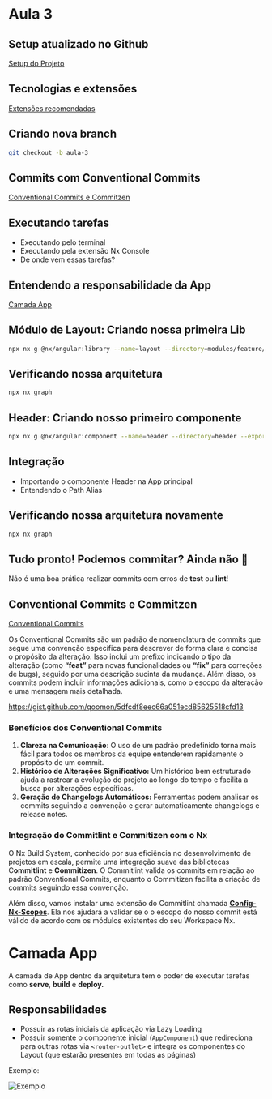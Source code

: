 # Aula 3

## Setup atualizado no Github

[Setup do Projeto](https://www.notion.so/Setup-do-Projeto-0ee287dac6434fe38108202aca35e0cc?pvs=21)

## Tecnologias e extensões

[Extensões recomendadas](https://www.notion.so/Extens-es-recomendadas-485f532d32c74592a899f380004f25e2?pvs=21)

## Criando nova branch

```bash
git checkout -b aula-3
```

## Commits com Conventional Commits

[Conventional Commits e Commitzen](https://www.notion.so/Conventional-Commits-e-Commitzen-0a93635056914b5e8143d297dc3438c7?pvs=21)

## Executando tarefas

- Executando pelo terminal
- Executando pela extensão Nx Console
- De onde vem essas tarefas?

## Entendendo a responsabilidade da App

[Camada App](https://www.notion.so/Camada-App-b2b6bb2658274e529debcee2fdf8f703?pvs=21)

## Módulo de Layout: Criando nossa primeira Lib

```bash
npx nx g @nx/angular:library --name=layout --directory=modules/feature/layout --projectNameAndRootFormat=as-provided --standalone=false --style=scss
```

## Verificando nossa arquitetura

```bash
npx nx graph
```

## Header: Criando nosso primeiro componente

```bash
npx nx g @nx/angular:component --name=header --directory=header --export=true --standalone=false --nameAndDirectoryFormat=as-provided
```

## Integração

- Importando o componente Header na App principal
- Entendendo o Path Alias

## Verificando nossa arquitetura novamente

```bash
npx nx graph
```

## Tudo pronto! Podemos commitar? Ainda não 🤔

Não é uma boa prática realizar commits com erros de **test** ou **lint**!

## Conventional Commits e Commitzen

[Conventional Commits](https://www.conventionalcommits.org/en/v1.0.0/)

Os Conventional Commits são um padrão de nomenclatura de commits que segue uma convenção específica para descrever de forma clara e concisa o propósito da alteração. Isso inclui um prefixo indicando o tipo da alteração (como **“feat”** para novas funcionalidades ou **“fix”** para correções de bugs), seguido por uma descrição sucinta da mudança. Além disso, os commits podem incluir informações adicionais, como o escopo da alteração e uma mensagem mais detalhada.

https://gist.github.com/qoomon/5dfcdf8eec66a051ecd85625518cfd13

### Benefícios dos Conventional Commits

1. **Clareza na Comunicação**: O uso de um padrão predefinido torna mais fácil para todos os membros da equipe entenderem rapidamente o propósito de um commit.
2. **Histórico de Alterações Significativo:** Um histórico bem estruturado ajuda a rastrear a evolução do projeto ao longo do tempo e facilita a busca por alterações específicas.
3. **Geração de Changelogs Automáticos:** Ferramentas podem analisar os commits seguindo a convenção e gerar automaticamente changelogs e release notes.

### Integração do Commitlint e Commitizen com o Nx

O Nx Build System, conhecido por sua eficiência no desenvolvimento de projetos em escala, permite uma integração suave das bibliotecas C**ommitlint** e **Commitizen**. O Commitlint valida os commits em relação ao padrão Conventional Commits, enquanto o Commitizen facilita a criação de commits seguindo essa convenção.

Além disso, vamos instalar uma extensão do Commitlint chamada [**Config-Nx-Scopes**](https://www.npmjs.com/package/@commitlint/config-nx-scopes). Ela nos ajudará a validar se o o escopo do nosso commit está válido de acordo com os módulos existentes do seu Workspace Nx.

# Camada App

A camada de App dentro da arquitetura tem o poder de executar tarefas como **serve**, **build** e **deploy.**

## Responsabilidades

- Possuir as rotas iniciais da aplicação via Lazy Loading
- Possuir somente o componente inicial (`AppComponent`) que redireciona para outras rotas via `<router-outlet>` e integra os componentes do Layout (que estarão presentes em todas as páginas)

Exemplo:

![Exemplo](/Users/wrferreira/Desktop/e-commerce-angular/documentos/camada_app.webp)
